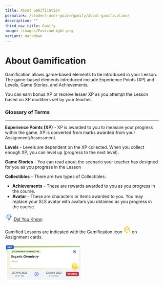 ```yaml
---
title: About Gamification
permalink: /student-user-guide/gamify/about-gamification/
description: ""
third_nav_title: Gamify
image: /images/FaviconLight.png
variant: markdown
---
```

<h1 id="about-gamification-to-include-leaderboard-">About Gamification</h1>
<p>Gamification allows game-based elements to be introduced in your Lesson. The game-based elements introduced include Experience Points (XP) and Levels, Game Stories, and Achievements. </p>
<p>You can earn bonus XP or receive lesser XP as you attempt the Lesson based on XP modifiers set by your teacher.</p>
<h3 id="-glossary-of-terms-">Glossary of Terms</h3>
<hr>
<p><strong>Experience Points (XP)</strong> - XP is awarded to you to measure your progress within the game. XP is converted from marks awarded from your Assignment/Assessment.</p>
<p><strong>Levels</strong> - Levels are dependent on the XP collected. When you collect enough XP, you can level up (progress to the next level).</p>
<p><strong>Game Stories</strong> - You can read about the scenario your teacher has designed for you as you progress in the Lesson</p>
<p><strong>Collectibles</strong> - There are two types of Collectibles:
	</p><ul>
		<li><strong>Achievements</strong> - These are rewards awarded to you as you progress in the course.</li>
		<li><strong>Avatar</strong> - These are characters or items awarded to you. You may replace your SLS avatar with avatars you obtained as you progress in the course.</li>
		</ul>
		
<img style="width:1.5rem; display: inline;" src="/images/Icons/Bulb32.svg"> <u>Did You Know</u>:
<p>Gamified Lessons are indicated with the Gamification icon <img style="width:1.5rem; display: inline;" src="/images/Icons/Game.svg"> on Assignment cards.</p>
 <img alt="About Gamification" style="width: 50%;" src="/images/1Student/G-AboutGamification1.png">